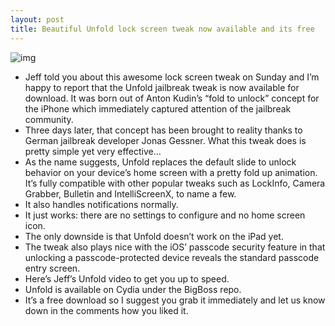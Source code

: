 ```yaml
---
layout: post
title: Beautiful Unfold lock screen tweak now available and its free
---
```

![img](http://media.idownloadblog.com/wp-content/uploads/2012/05/Unfold-Screenshot-Teaser.jpg)
* Jeff told you about this awesome lock screen tweak on Sunday and I’m happy to report that the Unfold jailbreak tweak is now available for download. It was born out of Anton Kudin’s “fold to unlock” concept for the iPhone which immediately captured attention of the jailbreak community.
* Three days later, that concept has been brought to reality thanks to German jailbreak developer Jonas Gessner. What this tweak does is pretty simple yet very effective…
* As the name suggests, Unfold replaces the default slide to unlock behavior on your device’s home screen with a pretty fold up animation. It’s fully compatible with other popular tweaks such as LockInfo, Camera Grabber, Bulletin and IntelliScreenX, to name a few.
* It also handles notifications normally.
* It just works: there are no settings to configure and no home screen icon.
* The only downside is that Unfold doesn’t work on the iPad yet.
* The tweak also plays nice with the iOS’ passcode security feature in that unlocking a passcode-protected device reveals the standard passcode entry screen.
* Here’s Jeff’s Unfold video to get you up to speed.
* Unfold is available on Cydia under the BigBoss repo.
* It’s a free download so I suggest you grab it immediately and let us know down in the comments how you liked it.

